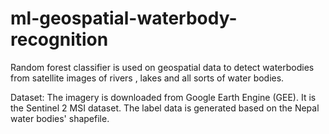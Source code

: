 # ml-geospatial-waterbody-recognition
Random forest classifier  is used on geospatial data to detect waterbodies from satellite images of rivers , lakes and all sorts of water bodies.

Dataset: The imagery is downloaded from Google Earth Engine (GEE). It is the Sentinel 2 MSI dataset. The label data is generated based on the Nepal water bodies' shapefile. 



